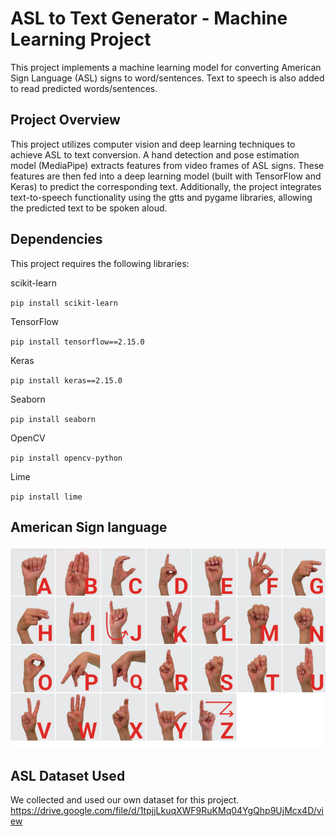 # ASL to Text Generator - Machine Learning Project
This project implements a machine learning model for converting American Sign Language (ASL) signs to word/sentences. Text to speech is also added to read predicted words/sentences.

## Project Overview
This project utilizes computer vision and deep learning techniques to achieve ASL to text conversion. A hand detection and pose estimation model (MediaPipe) extracts features from video frames of ASL signs. These features are then fed into a deep learning model (built with TensorFlow and Keras) to predict the corresponding text. Additionally, the project integrates text-to-speech functionality using the gtts and pygame libraries, allowing the predicted text to be spoken aloud.

## Dependencies
This project requires the following libraries:

scikit-learn 

`pip install scikit-learn`


TensorFlow 

`pip install tensorflow==2.15.0`


Keras

`pip install keras==2.15.0`


Seaborn 

`pip install seaborn`

OpenCV

`pip install opencv-python`


Lime

`pip install lime`



## American Sign language

![ASL Example](ASL-Example.png)



## ASL Dataset Used
We collected and used our own dataset for this project.
https://drive.google.com/file/d/1tpjjLkuqXWF9RuKMq04YgQhp9UjMcx4D/view
